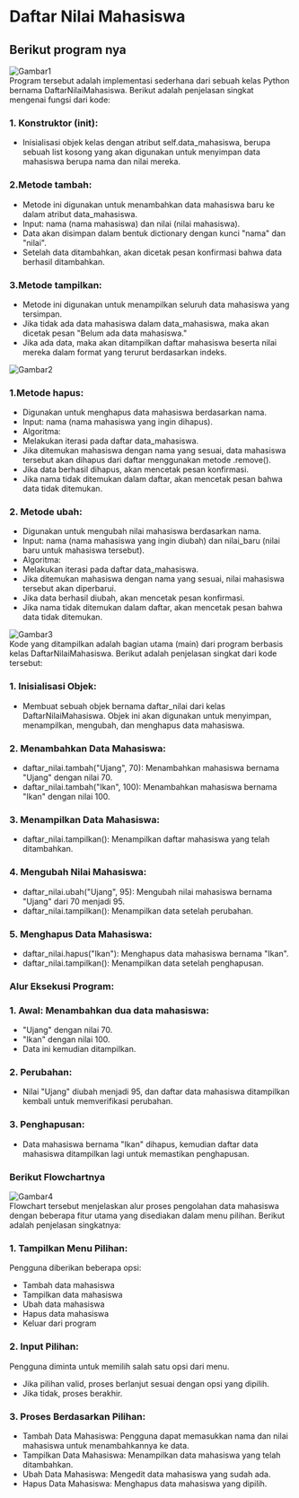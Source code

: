 # Daftar Nilai Mahasiswa

## Berikut program nya

![Gambar1](https://github.com/Raihanardiansyah/Praktikum_8/blob/main/ss/1.png?raw=true)  
Program tersebut adalah implementasi sederhana dari sebuah kelas Python bernama DaftarNilaiMahasiswa. Berikut adalah penjelasan singkat mengenai fungsi dari kode:  
### 1. Konstruktor (__init__):  
- Inisialisasi objek kelas dengan atribut self.data_mahasiswa, berupa sebuah list kosong yang akan digunakan untuk menyimpan data mahasiswa berupa nama dan nilai mereka.  
### 2.Metode tambah:  
- Metode ini digunakan untuk menambahkan data mahasiswa baru ke dalam atribut data_mahasiswa.  
- Input: nama (nama mahasiswa) dan nilai (nilai mahasiswa).  
- Data akan disimpan dalam bentuk dictionary dengan kunci "nama" dan "nilai".  
- Setelah data ditambahkan, akan dicetak pesan konfirmasi bahwa data berhasil ditambahkan.  
### 3.Metode tampilkan:  
- Metode ini digunakan untuk menampilkan seluruh data mahasiswa yang tersimpan.  
- Jika tidak ada data mahasiswa dalam data_mahasiswa, maka akan dicetak pesan "Belum ada data mahasiswa."  
- Jika ada data, maka akan ditampilkan daftar mahasiswa beserta nilai mereka dalam format yang terurut berdasarkan indeks.

![Gambar2](https://github.com/Raihanardiansyah/Praktikum_8/blob/main/ss/2.png?raw=true)  
### 1.Metode hapus:  
- Digunakan untuk menghapus data mahasiswa berdasarkan nama.  
- Input: nama (nama mahasiswa yang ingin dihapus).  
- Algoritma:  
- Melakukan iterasi pada daftar data_mahasiswa.  
- Jika ditemukan mahasiswa dengan nama yang sesuai, data mahasiswa tersebut akan dihapus dari daftar menggunakan metode .remove().
- Jika data berhasil dihapus, akan mencetak pesan konfirmasi.
- Jika nama tidak ditemukan dalam daftar, akan mencetak pesan bahwa data tidak ditemukan.

### 2. Metode ubah:  
- Digunakan untuk mengubah nilai mahasiswa berdasarkan nama.  
- Input: nama (nama mahasiswa yang ingin diubah) dan nilai_baru (nilai baru untuk mahasiswa tersebut).  
- Algoritma:  
- Melakukan iterasi pada daftar data_mahasiswa.  
- Jika ditemukan mahasiswa dengan nama yang sesuai, nilai mahasiswa tersebut akan diperbarui.  
- Jika data berhasil diubah, akan mencetak pesan konfirmasi.  
- Jika nama tidak ditemukan dalam daftar, akan mencetak pesan bahwa data tidak ditemukan.  

![Gambar3](https://github.com/Raihanardiansyah/Praktikum_8/blob/main/ss/3.png?raw=true)  
Kode yang ditampilkan adalah bagian utama (main) dari program berbasis kelas DaftarNilaiMahasiswa. Berikut adalah penjelasan singkat dari kode tersebut:  
### 1. Inisialisasi Objek:
- Membuat sebuah objek bernama daftar_nilai dari kelas DaftarNilaiMahasiswa. Objek ini akan digunakan untuk menyimpan, menampilkan, mengubah, dan menghapus data mahasiswa.  
### 2. Menambahkan Data Mahasiswa:  
- daftar_nilai.tambah("Ujang", 70): Menambahkan mahasiswa bernama "Ujang" dengan nilai 70.  
- daftar_nilai.tambah("Ikan", 100): Menambahkan mahasiswa bernama "Ikan" dengan nilai 100.  
### 3. Menampilkan Data Mahasiswa:  
- daftar_nilai.tampilkan(): Menampilkan daftar mahasiswa yang telah ditambahkan.  
### 4. Mengubah Nilai Mahasiswa:  
- daftar_nilai.ubah("Ujang", 95): Mengubah nilai mahasiswa bernama "Ujang" dari 70 menjadi 95.  
- daftar_nilai.tampilkan(): Menampilkan data setelah perubahan.  
### 5. Menghapus Data Mahasiswa:  
- daftar_nilai.hapus("Ikan"): Menghapus data mahasiswa bernama "Ikan".  
- daftar_nilai.tampilkan(): Menampilkan data setelah penghapusan.  

### Alur Eksekusi Program:
### 1. Awal: Menambahkan dua data mahasiswa:
- "Ujang" dengan nilai 70.
- "Ikan" dengan nilai 100.
- Data ini kemudian ditampilkan.
### 2. Perubahan:   
- Nilai "Ujang" diubah menjadi 95, dan daftar data mahasiswa ditampilkan kembali untuk memverifikasi perubahan.
### 3. Penghapusan:  
- Data mahasiswa bernama "Ikan" dihapus, kemudian daftar data mahasiswa ditampilkan lagi untuk memastikan penghapusan.

### Berikut Flowchartnya  
![Gambar4](https://github.com/Raihanardiansyah/Praktikum_8/blob/main/ss/flowchart.jpg?raw=true)  
Flowchart tersebut menjelaskan alur proses pengolahan data mahasiswa dengan beberapa fitur utama yang disediakan dalam menu pilihan. Berikut adalah penjelasan singkatnya:  
### 1. Tampilkan Menu Pilihan:  
Pengguna diberikan beberapa opsi:  
- Tambah data mahasiswa  
- Tampilkan data mahasiswa  
- Ubah data mahasiswa  
- Hapus data mahasiswa  
- Keluar dari program
### 2. Input Pilihan:  
Pengguna diminta untuk memilih salah satu opsi dari menu.  
- Jika pilihan valid, proses berlanjut sesuai dengan opsi yang dipilih.  
- Jika tidak, proses berakhir.  
### 3. Proses Berdasarkan Pilihan:  
- Tambah Data Mahasiswa: Pengguna dapat memasukkan nama dan nilai mahasiswa untuk menambahkannya ke data.  
- Tampilkan Data Mahasiswa: Menampilkan data mahasiswa yang telah ditambahkan.  
- Ubah Data Mahasiswa: Mengedit data mahasiswa yang sudah ada.  
- Hapus Data Mahasiswa: Menghapus data mahasiswa yang dipilih.  
